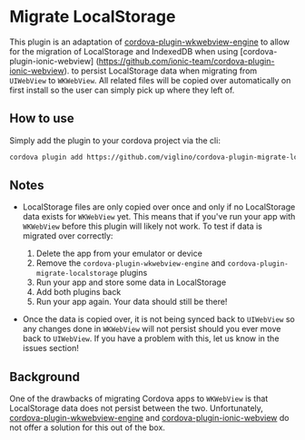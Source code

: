 # Migrate LocalStorage

This plugin is an adaptation of
[cordova-plugin-wkwebview-engine](https://github.com/apache/cordova-plugin-wkwebview-engine)
to allow for the migration of LocalStorage and IndexedDB when using [cordova-plugin-ionic-webview]
(https://github.com/ionic-team/cordova-plugin-ionic-webview).
to persist LocalStorage data when migrating from `UIWebView` to `WKWebView`. All related
files will be copied over automatically on first install so the user can simply pick up where they
left of.

## How to use

Simply add the plugin to your cordova project via the cli:
```sh
cordova plugin add https://github.com/viglino/cordova-plugin-migrate-localstorage
```

## Notes

- LocalStorage files are only copied over once and only if no LocalStorage data exists for `WKWebView`
yet. This means that if you've run your app with `WKWebView` before this plugin will likely not work.
To test if data is migrated over correctly:
    1. Delete the app from your emulator or device
    2. Remove the `cordova-plugin-wkwebview-engine` and `cordova-plugin-migrate-localstorage` plugins
    3. Run your app and store some data in LocalStorage
    4. Add both plugins back
    5. Run your app again. Your data should still be there!

- Once the data is copied over, it is not being synced back to `UIWebView` so any changes done in
`WKWebView` will not persist should you ever move back to `UIWebView`. If you have a problem with this,
let us know in the issues section!

## Background

One of the drawbacks of migrating Cordova apps to `WKWebView` is that LocalStorage data does
not persist between the two. Unfortunately,
[cordova-plugin-wkwebview-engine](https://github.com/apache/cordova-plugin-wkwebview-engine) and
[cordova-plugin-ionic-webview](https://github.com/ionic-team/cordova-plugin-ionic-webview)
do not offer a solution for this out of the box.

